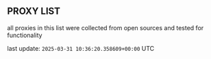 ## PROXY LIST

all proxies in this list were collected from open sources and tested for functionality

last update: `2025-03-31 10:36:20.358609+00:00` UTC